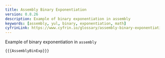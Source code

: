 ```yaml
---
title: Assembly Binary Exponentiation
version: 0.8.26
description: Example of binary exponentiation in assembly
keywords: [assembly, yul, binary, exponentiation, math]
cyfrinLink: https://www.cyfrin.io/glossary/assembly-binary-exponentiation-solidity-code-example
---
```


Example of binary exponentiation in `assembly`

```solidity
{{{AssemblyBinExp}}}
```

